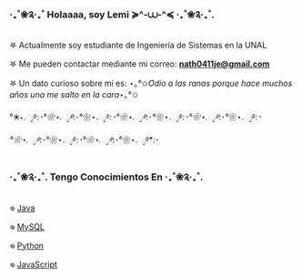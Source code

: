 ### ‧₊˚❀༉‧₊˚ Holaaaa, soy Lemi ≽^-⩊-^≼ ‧₊˚❀༉‧₊˚.

   𖤐 Actualmente soy estudiante de Ingeniería de Sistemas en la UNAL 
   
   𖤐 Me pueden contactar mediante mi correo: **nath0411je@gmail.com**  
   
   𖤐 Un dato curioso sobre mi es: ⋆｡°✩*Odio a las ranas porque hace muchos años una me salto en la cara*⋆｡°✩  
   

°❀⋆.ೃ࿔*:･°❀⋆.ೃ࿔*:･°❀⋆.ೃ࿔*:･°❀⋆.ೃ࿔*:･°❀⋆.ೃ࿔*:･°❀⋆.ೃ࿔*:･°❀⋆.ೃ࿔*:･°❀⋆.ೃ࿔*:･°❀⋆.ೃ࿔*:･°❀⋆.ೃ࿔*:･°❀⋆.ೃ࿔*:･

### ‧₊˚❀༉‧₊˚. Tengo Conocimientos En ‧₊˚❀༉‧₊˚.

   𖦹 [Java](https://www.java.com/)  
   
   𖦹 [MySQL](https://www.mysql.com/)  
   
   𖦹 [Python](https://www.python.org/)  
   
   𖦹 [JavaScript](https://developer.mozilla.org/es/docs/Web/JavaScript)  







